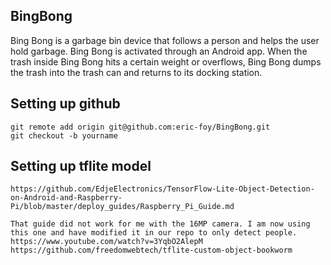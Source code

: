 ## BingBong
Bing Bong is a garbage bin device that follows a person and helps the user hold garbage. Bing Bong is activated through an Android app. When the trash inside Bing Bong hits a certain weight or overflows, Bing Bong dumps the trash into the trash can and returns to its docking station.

## Setting up github
    git remote add origin git@github.com:eric-foy/BingBong.git
    git checkout -b yourname
    
## Setting up tflite model
    https://github.com/EdjeElectronics/TensorFlow-Lite-Object-Detection-on-Android-and-Raspberry-Pi/blob/master/deploy_guides/Raspberry_Pi_Guide.md

    That guide did not work for me with the 16MP camera. I am now using this one and have modified it in our repo to only detect people.
    https://www.youtube.com/watch?v=3YqbO2AlepM
    https://github.com/freedomwebtech/tflite-custom-object-bookworm
